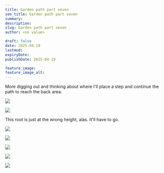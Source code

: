 ```yaml
---
title: Garden path part seven
seo_title: Garden path part seven
summary:
description:
slug: Garden path part seven
author: <no value>

draft: false
date: 2025-04-19
lastmod:
expiryDate:
publishDate: 2025-04-19

feature_image:
feature_image_alt:
---
```

More digging out and thinking about where I'll place a step and continue the path to reach the back area.

![](/images/1935.jpeg )

![](/images/1936.jpeg )

This root is just at the wrong height, alas. It'll have to go.

![](/images/1938.jpeg )

![](/images/1939.jpeg )

![](/images/1942.jpeg )

![](/images/1946.jpeg )

![](/images/1948.jpeg )